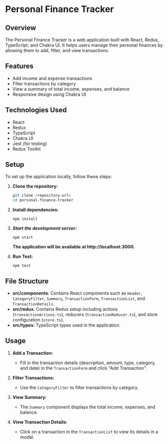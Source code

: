 # Personal Finance Tracker

## Overview

The Personal Finance Tracker is a web application built with React, Redux, TypeScript, and Chakra UI. It helps users manage their personal finances by allowing them to add, filter, and view transactions.

## Features

- Add income and expense transactions
- Filter transactions by category
- View a summary of total income, expenses, and balance
- Responsive design using Chakra UI

## Technologies Used

- React
- Redux
- TypeScript
- Chakra UI
- Jest (for testing)
- Redux Toolkit

## Setup

To set up the application locally, follow these steps:

1. **Clone the repository:**

   ```bash
   git clone <repository-url>
   cd personal-finance-tracker

2. **Install dependencies:**

    ```
    npm install
    ```

3. ***Start the development server:***
    ```
    npm start
    ```
    **The application will be available at http://localhost:3000.**

4. **Run Test:**

    ```
    npm test
    ```
## File Structure

- **src/components**: Contains React components such as `Header`, `CategoryFilter`, `Summary`, `TransactionForm`, `TransactionList`, and `TransactionDetails`.
- **src/redux**: Contains Redux setup including actions (`transactionActions.ts`), reducers (`transactionReducer.ts`), and store configuration (`store.ts`).
- **src/types**: TypeScript types used in the application.

## Usage

1. **Add a Transaction:**

   - Fill in the transaction details (description, amount, type, category, and date) in the `TransactionForm` and click "Add Transaction".

2. **Filter Transactions:**

   - Use the `CategoryFilter` to filter transactions by category.

3. **View Summary:**

   - The `Summary` component displays the total income, expenses, and balance.

4. **View Transaction Details:**

   - Click on a transaction in the `TransactionList` to view its details in a modal.

